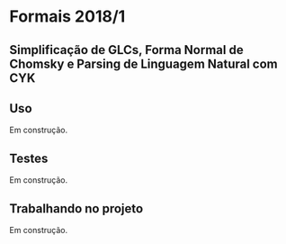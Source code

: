 # Formais 2018/1

## Simplificação de GLCs, Forma Normal de Chomsky e Parsing de Linguagem Natural com CYK

## Uso

Em construção.

## Testes

Em construção.

## Trabalhando no projeto

Em construção.
